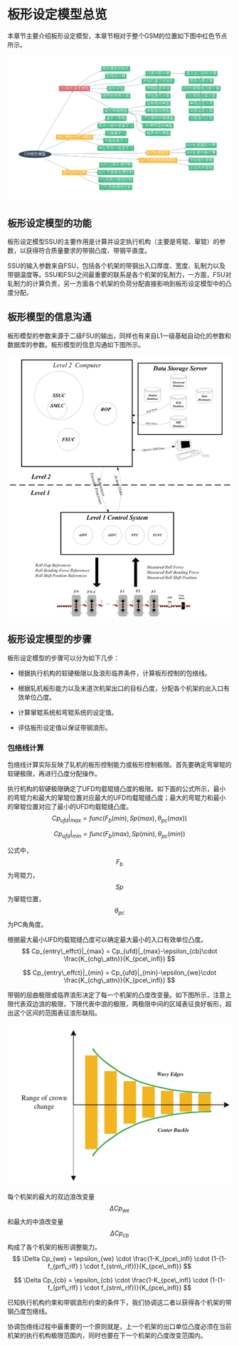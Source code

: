 # 板形设定模型总览

本章节主要介绍板形设定模型，本章节相对于整个GSM的位置如下图中红色节点所示。

![anatomy_ssu](../anatomy/anatomy_ssu.png)

## 板形设定模型的功能

板形设定模型SSU的主要作用是计算并设定执行机构（主要是弯辊、窜辊）的参数，以获得符合质量要求的带钢凸度、带钢平直度。

SSU的输入参数来自FSU，包括各个机架的带钢出入口厚度、宽度、轧制力以及带钢温度等。SSU和FSU之间最重要的联系是各个机架的轧制力，一方面，FSU对轧制力的计算负责，另一方面各个机架的负荷分配直接影响到板形设定模型中的凸度分配。

## 板形模型的信息沟通

板形模型的参数来源于二级FSU的输出，同样也有来自L1一级基础自动化的参数和数据库的参数。板形模型的信息沟通如下图所示。

![板形模型信息沟通](ssu_overview/板形模型信息沟通.png)

## 板形设定模型的步骤

板形设定模型的步骤可以分为如下几步：

- 根据执行机构的软硬极限以及浪形临界条件，计算板形控制的包络线。

- 根据轧机板形能力以及末道次机架出口的目标凸度，分配各个机架的出入口有效单位凸度。

- 计算窜辊系统和弯辊系统的设定值。

- 评估板形设定值以保证带钢浪形。

###  包络线计算

包络线计算实际反映了轧机的板形控制能力或板形控制极限。首先要确定弯窜辊的软硬极限，再进行凸度分配操作。

执行机构的软硬极限确定了UFD均载辊缝凸度的极限。如下面的公式所示，最小的弯辊力和最大的窜辊位置对应最大的UFD均载辊缝凸度；最大的弯辊力和最小的窜辊位置对应了最小的UFD均载辊缝凸度。
$$
Cp_{ufd}|_{max} = func(F_{b}(min),Sp(max),\theta_{pc}(max))
$$

$$
Cp_{ufd}|_{min} = func(F_{b}(max),Sp(min),\theta_{pc}(min))
$$

公式中，$$F_{b}$$为弯辊力，$$Sp$$为窜辊位置，$$\theta_{pc}$$为PC角角度。

根据最大最小UFD均载辊缝凸度可以确定最大最小的入口有效单位凸度。
$$
Cp_{entry\_effct}|_{max} = Cp_{ufd}|_{max}-\epsilon_{cb}\cdot \frac{K_{chg\_attn}}{K_{pce\_infl}}
$$

$$
Cp_{entry\_effct}|_{min} = Cp_{ufd}|_{min}-\epsilon_{we}\cdot \frac{K_{chg\_attn}}{K_{pce\_infl}}
$$

带钢的屈曲极限或临界浪形决定了每一个机架的凸度改变量。如下图所示，注意上限代表双边浪的极限，下限代表中浪的极限，两极限中间的区域表征良好板形，超出这个区间的范围表征浪形缺陷。

![浪形判别](ssu_overview/浪形判别.png)

每个机架的最大的双边浪改变量$$\Delta Cp_{we}$$和最大的中浪改变量$$\Delta Cp_{cb}$$构成了各个机架的板形调整能力。
$$
\Delta Cp_{we} = \epsilon_{we} \cdot \frac{1-K_{pce\_infl} \cdot (1-(1-f_{prf\_rlf} ) \cdot f_{strn\_rlf})}{K_{pce\_infl}}
$$

$$
\Delta Cp_{cb} = \epsilon_{cb} \cdot \frac{1-K_{pce\_infl} \cdot (1-(1-f_{prf\_rlf} ) \cdot f_{strn\_rlf})}{K_{pce\_infl}}
$$

已知执行机构约束和带钢浪形约束的条件下，我们协调这二者以获得各个机架的带钢凸度包络线。

协调包络线过程中最重要的一个原则就是，上一个机架的出口单位凸度必须在当前机架的执行机构极限范围内，同时也要在下一个机架的凸度改变范围内。